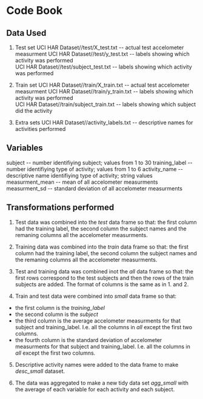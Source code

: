 # Code Book


## Data Used

1. Test set
UCI HAR Dataset//test/X_test.txt      -- actual test accelometer measurment
UCI HAR Dataset//test/y_test.txt      -- labels showing which activity was performed     
UCI HAR Dataset//test/subject_test.txt  -- labels showing which activity was performed

2. Train set
UCI HAR Dataset//train/X_train.txt    -- actual test accelometer measurment
UCI HAR Dataset//train/y_train.txt    -- labels showing which activity was performed    
UCI HAR Dataset//train/subject_train.txt  -- labels showing which subject did the activity

3. Extra sets
UCI HAR Dataset//activity_labels.txt  -- descriptive names for activities performed

## Variables
subject   -- number identifiying subject; values from 1 to 30
training_label  -- number identifiying type of activity; values from 1 to 6
activity_name   -- descriptive name identifiying type of activity; string values
measurment_mean -- mean of all accelometer measurments
measurment_sd   -- standard deviation of all accelometer measurments

## Transformations performed
1. Test data was combined into the _test_ data frame so that: the first column had the training label, the second column the subject names and the remaning columns all the accelometer measurments.

2. Training data was combined into the _train_ data frame so that: the first column had the training label, the second column the subject names and the remaning columns all the accelometer measurments.

3. Test and training data was combined inot the _all_ data frame so that: the first rows correspond to the test subjects and then the rows of the train subjects are added. The format of columns is the same as in 1. and 2.

4. Train and test data were combined into _small_ data frame so that:
* the first column is the *training_label*
* the second column is the *subject*
* the third column is the average accelometer measurments for that subject and training_label. I.e. all the columns in _all_ except the first two columns.
* the fourth column is the standard deviation of accelometer measurments for that subject and training_label. I.e. all the columns in _all_ except the first two columns.

5. Descriptive activity names were added to the data frame to make _desc_small_ dataset.

6. The data was aggregated to make a new tidy data set _agg_small_ with the average of each variable for each activity and each subject. 
